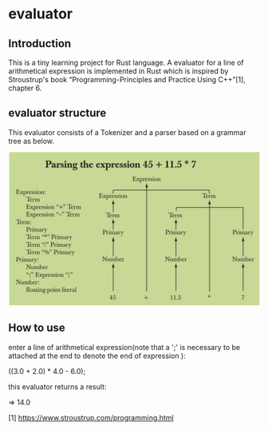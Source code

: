 # evaluator
## Introduction
This is a tiny learning project for Rust language.
A evaluator for a line of arithmetical expression is implemented in Rust which is inspired by Stroustrup's book “Programming-Principles and Practice Using C++”[1], chapter 6.
## evaluator structure
This evaluator consists of a Tokenizer and a parser based on a grammar tree as below.

![grammar%20tree](https://github.com/Yichangcs/evaluator/blob/master/grammar%20tree.jpg)

## How to use

enter a line of arithmetical expression(note that a ';' is necessary to be attached at the end to denote the end of expression ):

((3.0 + 2.0) * 4.0 - 6.0);

this evaluator returns a result:

=> 14.0

[1] https://www.stroustrup.com/programming.html
